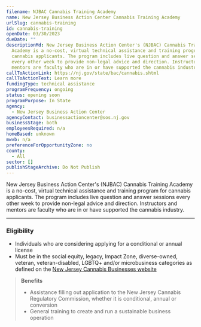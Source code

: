 ```yaml
---
filename: NJBAC Cannabis Training Academy
name: New Jersey Business Action Center Cannabis Training Academy
urlSlug: cannabis-training
id: cannabis-training
openDate: 03/30/2023
dueDate: ""
descriptionMd: New Jersey Business Action Center's (NJBAC) Cannabis Training
  Academy is a no-cost, virtual technical assistance and training program for
  cannabis applicants. The program includes live question and answer sessions
  every other week to provide non-legal advice and direction. Instructors and
  mentors are faculty who are in or have supported the cannabis industry.
callToActionLink: https://nj.gov/state/bac/cannabis.shtml
callToActionText: Learn more
fundingType: technical assistance
programFrequency: ongoing
status: opening soon
programPurpose: In State
agency:
  - New Jersey Business Action Center
agencyContact: businessactioncenter@sos.nj.gov
businessStage: both
employeesRequired: n/a
homeBased: unknown
mwvb: n/a
preferenceForOpportunityZone: no
county:
  - All
sector: []
publishStageArchive: Do Not Publish
---
```

New Jersey Business Action Center's (NJBAC) Cannabis Training Academy is a no-cost, virtual technical assistance and training program for cannabis applicants. The program includes live question and answer sessions every other week to provide non-legal advice and direction. Instructors and mentors are faculty who are in or have supported the cannabis industry.

- - -

### Eligibility

* Individuals who are considering applying for a conditional or annual license
* Must be in the social equity, legacy, Impact Zone, diverse-owned, veteran, veteran-disabled, LGBTQ+ and/or microbusiness categories as defined on the [New Jersey Cannabis Businesses website](https://www.nj.gov/cannabis/businesses/priority-applications/)

> **Benefits**
>
> * Assistance filling out application to the New Jersey Cannabis Regulatory Commission, whether it is conditional, annual or conversion
> * General training to create and run a sustainable business operation